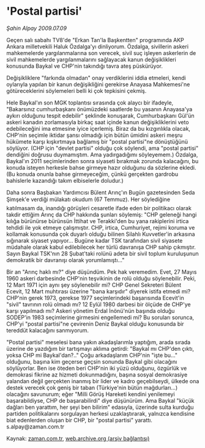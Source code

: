 # 'Postal partisi'

*Şahin Alpay 2009.07.09*

<tr><td class="metin" colspan="2" style="padding-top: 20px; padding-left: 5px; padding-right: 10px;">Geçen salı sabahı TV8'de "Erkan Tan'la Başkentten" programında AKP Ankara milletvekili Haluk Özdalga'yı dinliyorum. Özdalga, sivillerin askeri mahkemelerde yargılanmalarına son verecek, sivil suç işleyen askerlerin de sivil mahkemelerde yargılanmalarını sağlayacak kanun değişiklikleri konusunda Baykal ve CHP'nin takındığı tavra ateş püskürüyor.</td></tr><tr><td class="metin" colspan="2" style="padding-top: 20px; padding-left: 5px; padding-right: 10px;"><p> Değişikliklere "farkında olmadan" onay verdiklerini iddia etmeleri, kendi oylarıyla yapılan bir kanun değişikliğini gerekirse Anayasa Mahkemesi'ne götüreceklerini söylemeleri belli ki çok tepkisini çekmiş.
<p>Hele Baykal'ın son MGK toplantısı sırasında çok alaycı bir ifadeyle, "Bakarsınız cumhurbaşkanı önümüzdeki saatlerde bu yasanın Anayasa'ya aykırı olduğunu tespit edebilir" şeklinde konuşarak, Cumhurbaşkanı Gül'ün askeri kanadın zorlamasıyla birkaç saat içinde kanun değişikliklerini veto edebileceğini ima etmesine iyice içerlemiş. Biraz da bu kızgınlıkla olacak, CHP'nin seçimle iktidar şansı olmadığı için bütün ümidini askeri meşru hükümete karşı kışkırtmaya bağlamış bir "postal partisi"ne dönüştüğünü söylüyor. (CHP için "devlet partisi" olduğu çok söylendi, ama "postal partisi" dendiğini doğrusu duymamıştım. Ama yadırgadığımı söyleyemem.) Özdalga, Baykal'ın 2011 seçimlerinden sonra siyaseti bırakmak zorunda kalacağını, bu konuda isteyen herkesle bahse girmeye hazır olduğunu da sözlerine ekledi. (Bu konuda onunla bahse girmeyeceğim, çünkü gerçekten gardrobu bahislerle kazandığı takım elbiselerle doludur.)
<p>Daha sonra Başbakan Yardımcısı Bülent Arınç'ın Bugün gazetesinden Seda Şimşek'e verdiği mülakatı okudum (67 Temmuz). Her söylediğine katılmasam da, inandığı görüşleri cesaretle ifade eden bir politikacı olarak takdir ettiğim Arınç da CHP hakkında şunları söylemiş: "CHP geleneği hangi kılığa bürünürse bürünsün İttihat ve Terakki'den bu yana rakiplerini irtica tehdidi ile yok etmeye çalışmıştır. CHP, irtica, Cumhuriyet, rejimi koruma ve kollamak konusunda çok duyarlı olduğu bilinen Silahlı Kuvvetler'in arkasına sığınarak siyaset yapıyor... Bugüne kadar TSK tarafından sivil siyasete müdahale olarak kabul edilebilecek her türlü davranışa CHP sahip çıkmıştır. Sayın Baykal TSK'nın 28 Şubat'taki rolünü adeta bir sivil toplum kuruluşunun demokratik bir davranışı olarak yorumlamıştı..."
<p>Bir an "Arınç haklı mı?" diye düşündüm. Pek hak veremedim. Evet, 27 Mayıs 1960 askeri darbesinde CHP'nin teşvikinin de rolü olduğu söylenebilir. Peki, 12 Mart 1971 için aynı şey söylenebilir mi? CHP Genel Sekreteri Bülent Ecevit, 12 Mart muhtırası üzerine "bana karşıdır" diyerek istifa etmedi mi? CHP'nin gerek 1973, gerekse 1977 seçimlerindeki başarısında Ecevit'in "sivil" tavrının rolü olmadı mı? 12 Eylül 1980 darbesi bir ölçüde de CHP'ye karşı yapılmadı mı? Askeri yönetim Erdal İnönü'nün başında olduğu SODEP'in 1983 seçimlerine girmesini engellemedi mi? Bu soruları sorunca, CHP'yi "postal partisi"ne çevirenin Deniz Baykal olduğu konusunda bir tereddüt kalacağını sanmıyorum.
<p>"Postal partisi" meselesi bana yakın akadaşlarımla yaptığım, arada sırada üzerine de yazdığım bir tartışmayı aklıma getirdi: "Baykal mı CHP'den çıktı, yoksa CHP mi Baykal'dan?.." Çoğu arkadaşlarım CHP'nin "işte bu..." olduğunu, başına kim geçerse geçsin sonunda Baykal gibi olacağını söylüyorlar. Ben ise öteden beri CHP'nin iki yüzü olduğunu, özgürlük ve demokrasi fikrine az hizmeti dokunmadığını, başına sosyal demokrasiye yalandan değil gerçekten inanmış bir lider ve kadro geçebilseydi, ülkede ona destek verecek çok geniş bir taban (Türkiye'nin bütün mağdurları...) olacağını savunurum; eğer "Milli Görüş Hareketi kendini yenilemeyi başarabildiyse, CHP de başarabilirdi" diye düşünürüm. Ama Baykal "küçük dağları ben yarattım, her şeyi ben bilirim" edasıyla, üzerinde sulta kurduğu partiden politikalarını sorgulayan herkesi uzaklaştırarak, yalnızca kendisine biat edenlerden oluşan bir CHP, bir "postal partisi" yarattı. s.alpay@zaman.com.tr<br/></p></p></p></p></p></td></tr>

Kaynak: [zaman.com.tr](http://zaman.com.tr/yazar.do?yazino=867457), [web.archive.org (arşiv bağlantısı)](http://web.archive.org/web/20090714081334/http://www.zaman.com.tr:80/yazar.do?yazino=867457)
